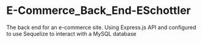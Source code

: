 # E-Commerce_Back_End-ESchottler
The back end for an e-commerce site. Using Express.js API and configured to use Sequelize to interact with a MySQL database
